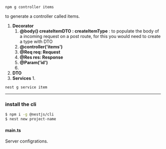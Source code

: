 
`npm g controller items`

to generate a controller called items.

1. **Decorator**
	1. **@body() createItemDTO : createItemType** : to populate the body of a incoming request on a post route, for this you would need to create a type with DTO 
	2. **@controller('items')**
	3. **@Req req: Request**
	4. **@Res res: Response**
	5. **@Param('id')**
	6. 
2. **DTO**
3. **Services**
	1. 


`nest g service item`

---

### install the cli
```bash
$ npm i -g @nestjs/cli
$ nest new project-name
```

#### main.ts
Server configrations.

